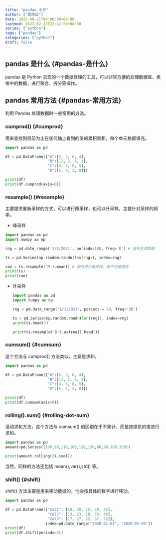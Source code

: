 ```yaml
---
title: "pandas 小抄"
author: ["夏南瓜"]
date: 2022-08-21T00:00:00+08:00
lastmod: 2023-02-13T22:12:59+08:00
series: ["python"]
tags: ["pandas"]
categories: ["python"]
draft: false
---
```


## pandas 是什么 {#pandas-是什么}

pandas 是 Python 实现的一个数据处理的工具，可以非常方便的处理数据库、表格中的数据，进行聚合、拆分等操作。


## pandas 常用方法 {#pandas-常用方法}

利用 Pandas 处理数据时一些常用的方法。


### cumprod() {#cumprod}

用来查找到目前为止在任何轴上看到的值的累积乘积，每个单元格都填充。

```python
import pandas as pd

df = pd.DataFrame({"A":[5, 3, 6, 4],
                   "B":[11, 2, 4, 3],
                   "C":[4, 3, 8, 5],
                   "D":[5, 4, 2, 8]})

print(df)
print(df.cumprod(axis=0))
```


### resample() {#resample}

主要提供重新采样的方式，可以进行降采样，也可以升采样，主要针对采样的频率。

-   降采样

<!--listend-->

```python
import pandas as pd
import numpy as np

rng = pd.date_range('1/1/2021', periods=100, freq='D') # 按天生成数据

ts = pd.Series(np.random.randn(len(rng)), index=rng)

rae = ts.resample('M').mean() # 按月进行重采样，用平均值填充
print(ts)
print(rae)
```

-   升采样
    ```python
    import pandas as pd
    import numpy as np

    rng = pd.date_range('1/1/2021', periods = 20, freq='3D')

    ts = pd.Series(np.random.randn(len(rng)), index=rng)
    print(ts.head())

    print(ts.resample('D').asfreq().head())
    ```


### cumsum() {#cumsum}

这个方法与 cumprod() 方法类似，主要是求和。

```python
import pandas as pd

df = pd.DataFrame({"A":[5, 3, 6, 4],
                   "B":[11, 2, 4, 3],
                   "C":[4, 3, 8, 5],
                   "D":[5, 4, 2, 8]})

print(df)
print(df.cumsum(axis=0))
```


### rolling().sum() {#rolling-dot-sum}

滚动求和方法，这个方法与 cumsum() 的区别在于不累计，而是按提供的值进行求和。

```python
import pandas as pd
amount=pd.Series([100,90,110,160,110,130,80,90,199,159])

print(amount.rolling(3).sum())
```

当然，同样的方法还包括 mean(),var(),std() 等。


### shift() {#shift}

shift() 方法主要是用来移动数据的，他会按具体的数字进行移动。

```python
import pandas as pd

df = pd.DataFrame({"Col1": [10, 20, 15, 30, 45],
                   "Col2": [13, 23, 18, 33, 48],
                   "Col3": [17, 27, 22, 37, 52]},
                  index=pd.date_range("2020-01-01", "2020-01-05"))
print(df)
print(df.shift(periods=3))
```
